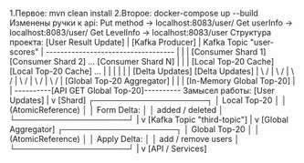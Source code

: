 1.Первое: mvn clean install
2.Второе: docker-compose up --build
Изменены ручки к api:
  Put method -> localhost:8083/user/
  Get userInfo -> localhost:8083/user/
  Get LevelInfo -> localhost:8083/user
Структура проекта:
[User Result Update]
                    |
             [Kafka Producer]
                    |
          Kafka Topic "user-scores"
                    |
    -----------------------------------
    |                 |               |
[Consumer Shard 1] [Consumer Shard 2] ... [Consumer Shard N]
    |                 |               |
[Local Top-20 Cache] [Local Top-20 Cache] ...
    |     |           |      |         |
    |  [Delta Updates]        [Delta Updates]
    |         \               /
    |          \             /
    |           \           /
    |            \         /
    |             \       /
    |              \     /
    |          [Global Top-20 Aggregator]
    |                  |
    |          [In-Memory Global Top-20]
    |                  |
    \----------[API GET Global Top-20]----------
Замысел работы:
[User Updates] 
      |
      v
   [Shard]
   ┌────────────────────┐
   │ Local Top-20       │
   │ (AtomicReference)  │
   │ Form Delta:        │
   │ added / deleted    │
   └────────────────────┘
      |
      v
[Kafka Topic "third-topic"]
      |
      v
[Global Aggregator]
   ┌────────────────────┐
   │ Global Top-20      │
   │ (AtomicReference)  │
   │ Apply Delta:       │
   │ add / remove users │
   └────────────────────┘
      |
      v
 [API / Services]
